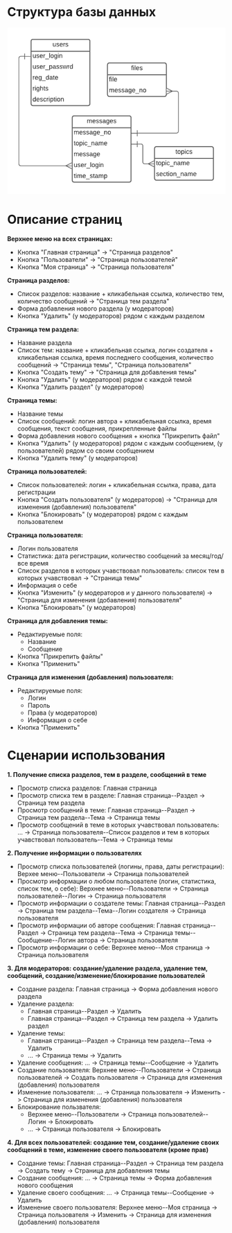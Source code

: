 # Структура базы данных
![Alt-текст](https://github.com/tssasha/webcourse/blob/main/forum_db.png)

# Описание страниц
**Верхнее меню на всех страницах:**
 * Кнопка "Главная страница" -> "Страница разделов"
 * Кнопка "Пользователи" -> "Страница пользователей" 
 * Кнопка "Моя страница" -> "Страница пользователя" 

**Страница разделов:**
 * Список разделов: название + кликабельная ссылка, количество тем, количество сообщений -> "Страница тем раздела"
 * Форма добавления нового раздела (у модераторов)
 * Кнопка "Удалить" (у модераторов) рядом с каждым разделом

**Страница тем раздела:**
  * Название раздела
  * Список тем: название + кликабельная ссылка, логин создателя + кликабельная ссылка, время последнего сообщения, количество сообщений -> "Страница темы", "Страница пользователя"
  * Кнопка "Создать тему" -> "Страница для добавления темы"
  * Кнопка "Удалить" (у модераторов) рядом с каждой темой
  * Кнопка "Удалить раздел" (у модераторов)

**Страница темы:**
  * Название темы
  * Список сообщений: логин автора + кликабельная ссылка, время сообщения, текст сообщения, прикрепленные файлы
  * Форма добавления нового сообщения + кнопка "Прикрепить файл"
  * Кнопка "Удалить" (у модераторов) рядом с каждым сообщением, (у пользователей) рядом со своим сообщением
  * Кнопка "Удалить тему" (у модераторов)

**Страница пользователей:**
  * Список пользователей: логин + кликабельная ссылка, права, дата регистрации
  * Кнопка "Создать пользователя" (у модераторов) -> "Страница для изменения (добавления) пользователя"
  * Кнопка "Блокировать" (у модераторов) рядом с каждым пользователем

**Страница пользователя:**
  * Логин пользователя
  * Статистика: дата регистрации, количество сообщений за месяц/год/все время
  * Список разделов в которых учавствовал пользователь: список тем в которых учавствовал -> "Страница темы"
  * Информация о себе
  * Кнопка "Изменить" (у модераторов и у данного пользователя) -> "Страница для изменения (добавления) пользователя"
  * Кнопка "Блокировать" (у модераторов)

**Страница для добавления темы:**
 * Редактируемые поля:
    * Название
    * Сообщение
  * Кнопка "Прикрепить файлы"
  * Кнопка "Применить"

**Страница для изменения (добавления) пользователя:**
 * Редактируемые поля:
    * Логин
    * Пароль
    * Права (у модераторов)
    * Информация о себе
  * Кнопка "Применить"

# Сценарии использования
**1. Получение списка разделов, тем в разделе, сообщений в теме**
 * Просмотр списка разделов: Главная страница
 * Просмотр списка тем в разделе: Главная страница--Раздел -> Страница тем раздела
 * Просмотр сообщений в теме: Главная страница--Раздел -> Страница тем раздела--Тема -> Страница темы
 * Просмотр сообщений в теме в которых учавствовал пользователь: ... -> Страница пользователя--Список разделов и тем в которых учавствовал пользователь--Тема -> Страница темы

**2. Получение информации о пользователях**
 * Просмотр списка пользователей (логины, права, даты регистрации): Верхее меню--Пользователи -> Страница пользователей
 * Просмотр информации о любом пользователе (логин, статистика, список тем, о себе): Верхнее меню--Пользователи -> Страница пользователей--Логин -> Страница пользователя
 * Просмотр информации о создателе темы: Главная страница--Раздел -> Страница тем раздела--Тема--Логин создателя -> Страница пользователя
 * Просмотр информации об авторе сообщения: Главная страница--Раздел -> Страница тем раздела--Тема -> Страница темы--Сообщение--Логин автора -> Страница пользователя
 * Просмотр информации о себе: Верхнее меню--Моя страница -> Страница пользователя

**3. Для модераторов: создание/удаление раздела, удаление тем, сообщений, создание/изменение/блокирование пользователей**
 * Создание раздела: Главная страница -> Форма добавления нового раздела
 * Удаление раздела: 
   * Главная страница--Раздел -> Удалить
   * Главная страница--Раздел -> Страница тем раздела -> Удалить раздел
 * Удаление темы: 
   * Главная страница--Раздел -> Страница тем раздела--Тема -> Удалить
   * ... -> Страница темы -> Удалить
 * Удаление сообщения: ... -> Страница темы--Сообщение -> Удалить
 * Создание пользователя: Верхнее меню--Пользователи -> Страница пользователей -> Создать пользователя -> Страница для изменения (добавления) пользователя
 * Изменение пользователя: ... -> Страница пользователя -> Изменить -> Страница для изменения (добавления) пользователя
 * Блокирование пользвателя:
   * Верхнее меню--Пользователи -> Страница пользователей--Логин -> Блокировать
   * ... -> Страница пользователя -> Блокировать

**4. Для всех пользователей: создание тем, создание/удаление своих сообщений в теме, изменение своего пользователя (кроме прав)**
 * Создание темы: Главная страница--Раздел -> Страница тем раздела -> Создать тему -> Страница для добавления темы
 * Создание сообщения: ... -> Страница темы -> Форма добавления нового сообщения
 * Удаление своего сообщения: ... -> Страница темы--Сообщение -> Удалить
 * Изменение своего пользователя: Верхнее меню--Моя страница -> Страница пользователя -> Изменить -> Страница для изменения (добавления) пользователя






